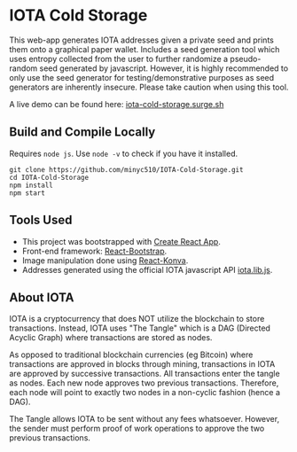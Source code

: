 # IOTA Cold Storage

This web-app generates IOTA addresses given a private seed and prints them onto a graphical paper wallet. Includes a seed generation tool which uses entropy collected from the user to further randomize a pseudo-random seed generated by javascript. However, it is highly recommended to only use the seed generator for testing/demonstrative purposes as seed generators are inherently insecure. Please take caution when using this tool.

A live demo can be found here: [iota-cold-storage.surge.sh](http://iota-cold-storage.surge.sh/)

## Build and Compile Locally

Requires `node js`.
Use `node -v` to check if you have it installed.

    git clone https://github.com/minyc510/IOTA-Cold-Storage.git
    cd IOTA-Cold-Storage
    npm install
    npm start

## Tools Used
- This project was bootstrapped with [Create React App](https://github.com/facebookincubator/create-react-app).
- Front-end framework: [React-Bootstrap](https://react-bootstrap.github.io/).
- Image manipulation done using [React-Konva](https://github.com/lavrton/react-konva).
- Addresses generated using the official IOTA javascript API [iota.lib.js](https://github.com/iotaledger/iota.lib.js).

## About IOTA 
IOTA is a cryptocurrency that does NOT utilize the blockchain to store transactions. Instead, IOTA uses "The Tangle" which is a DAG (Directed Acyclic Graph) where transactions are stored as nodes. 

As opposed to traditional blockchain currencies (eg Bitcoin) where transactions  are approved in blocks through mining, transactions in IOTA are approved by successive transactions. All transactions enter the tangle as nodes. Each new node approves two previous transactions. Therefore, each node will point to exactly two nodes in a non-cyclic fashion (hence a DAG). 

The Tangle allows IOTA to be sent without any fees whatsoever. However, the sender must perform proof of work operations to approve the two previous transactions. 
